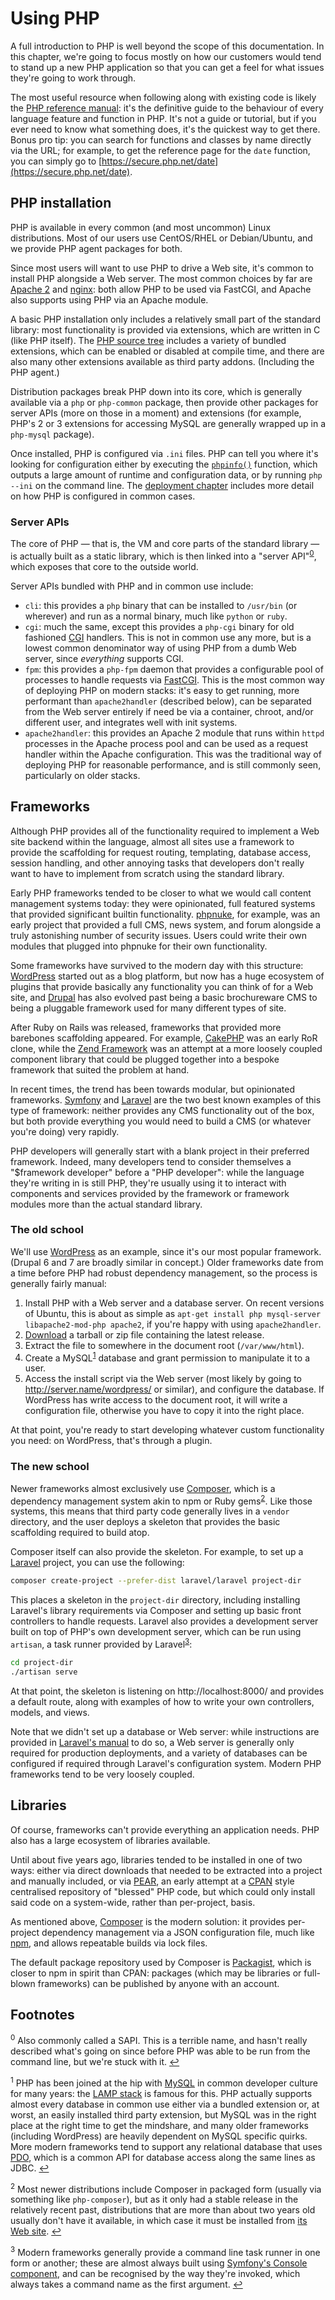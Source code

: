 # Using PHP

A full introduction to PHP is well beyond the scope of this documentation. In this chapter, we're going to focus mostly on how our customers would tend to stand up a new PHP application so that you can get a feel for what issues they're going to work through.

The most useful resource when following along with existing code is likely the [PHP reference manual](https://secure.php.net/manual/en/): it's the definitive guide to the behaviour of every language feature and function in PHP. It's not a guide or tutorial, but if you ever need to know what something does, it's the quickest way to get there. Bonus pro tip: you can search for functions and classes by name directly via the URL; for example, to get the reference page for the `date` function, you can simply go to [https://secure.php.net/date](https://secure.php.net/date).

## PHP installation

PHP is available in every common (and most uncommon) Linux distributions. Most of our users use CentOS/RHEL or Debian/Ubuntu, and we provide PHP agent packages for both.

Since most users will want to use PHP to drive a Web site, it's common to install PHP alongside a Web server. The most common choices by far are [Apache 2](https://httpd.apache.org/) and [nginx](http://nginx.org/): both allow PHP to be used via FastCGI, and Apache also supports using PHP via an Apache module.

A basic PHP installation only includes a relatively small part of the standard library: most functionality is provided via extensions, which are written in C (like PHP itself). The [PHP source tree](https://github.com/php/php-src) includes a variety of bundled extensions, which can be enabled or disabled at compile time, and there are also many other extensions available as third party addons. (Including the PHP agent.)

Distribution packages break PHP down into its core, which is generally available via a `php` or `php-common` package, then provide other packages for server APIs (more on those in a moment) and extensions (for example, PHP's 2 or 3 extensions for accessing MySQL are generally wrapped up in a `php-mysql` package).

Once installed, PHP is configured via `.ini` files. PHP can tell you where it's looking for configuration either by executing the [`phpinfo()`](https://secure.php.net/phpinfo) function, which outputs a large amount of runtime and configuration data, or by running `php --ini` on the command line. The [deployment chapter](deployments.md) includes more detail on how PHP is configured in common cases.

### Server APIs

The core of PHP — that is, the VM and core parts of the standard library — is actually built as a static library, which is then linked into a "server API"<sup id="a0">[0](#f0)</sup>, which exposes that core to the outside world.

Server APIs bundled with PHP and in common use include:

* `cli`: this provides a `php` binary that can be installed to `/usr/bin` (or wherever) and run as a normal binary, much like `python` or `ruby`.
* `cgi`: much the same, except this provides a `php-cgi` binary for old fashioned [CGI](https://en.wikipedia.org/wiki/Common_Gateway_Interface) handlers. This is not in common use any more, but is a lowest common denominator way of using PHP from a dumb Web server, since _everything_ supports CGI.
* `fpm`: this provides a `php-fpm` daemon that provides a configurable pool of processes to handle requests via [FastCGI](https://en.wikipedia.org/wiki/FastCGI). This is the most common way of deploying PHP on modern stacks: it's easy to get running, more performant than `apache2handler` (described below), can be separated from the Web server entirely if need be via a container, chroot, and/or different user, and integrates well with init systems.
* `apache2handler`: this provides an Apache 2 module that runs within `httpd` processes in the Apache process pool and can be used as a request handler within the Apache configuration. This was the traditional way of deploying PHP for reasonable performance, and is still commonly seen, particularly on older stacks.

## Frameworks

Although PHP provides all of the functionality required to implement a Web site backend within the language, almost all sites use a framework to provide the scaffolding for request routing, templating, database access, session handling, and other annoying tasks that developers don't really want to have to implement from scratch using the standard library.

Early PHP frameworks tended to be closer to what we would call content management systems today: they were opinionated, full featured systems that provided significant builtin functionality. [phpnuke](https://www.phpnuke.org/), for example, was an early project that provided a full CMS, news system, and forum alongside a truly astonishing number of security issues. Users could write their own modules that plugged into phpnuke for their own functionality.

Some frameworks have survived to the modern day with this structure: [WordPress](https://wordpress.org) started out as a blog platform, but now has a huge ecosystem of plugins that provide basically any functionality you can think of for a Web site, and [Drupal](https://drupal.org/) has also evolved past being a basic brochureware CMS to being a pluggable framework used for many different types of site.

After Ruby on Rails was released, frameworks that provided more barebones scaffolding appeared. For example, [CakePHP](https://cakephp.org/) was an early RoR clone, while the [Zend Framework](https://framework.zend.com/) was an attempt at a more loosely coupled component library that could be plugged together into a bespoke framework that suited the problem at hand.

In recent times, the trend has been towards modular, but opinionated frameworks. [Symfony](https://symfony.com/) and [Laravel](https://laravel.com/) are the two best known examples of this type of framework: neither provides any CMS functionality out of the box, but both provide everything you would need to build a CMS (or whatever you're doing) very rapidly.

PHP developers will generally start with a blank project in their preferred framework. Indeed, many developers tend to consider themselves a "$framework developer" before a "PHP developer": while the language they're writing in is still PHP, they're usually using it to interact with components and services provided by the framework or framework modules more than the actual standard library.

### The old school

We'll use [WordPress](https://wordpress.org/) as an example, since it's our most popular framework. (Drupal 6 and 7 are broadly similar in concept.) Older frameworks date from a time before PHP had robust dependency management, so the process is generally fairly manual:

1. Install PHP with a Web server and a database server. On recent versions of Ubuntu, this is about as simple as `apt-get install php mysql-server libapache2-mod-php apache2`, if you're happy with using `apache2handler`.
2. [Download](https://wordpress.org/download/) a tarball or zip file containing the latest release.
3. Extract the file to somewhere in the document root (`/var/www/html`).
4. Create a MySQL<sup id="a1">[1](#f1)</sup> database and grant permission to manipulate it to a user.
5. Access the install script via the Web server (most likely by going to http://server.name/wordpress/ or similar), and configure the database. If WordPress has write access to the document root, it will write a configuration file, otherwise you have to copy it into the right place.

At that point, you're ready to start developing whatever custom functionality you need: on WordPress, that's through a plugin.

### The new school

Newer frameworks almost exclusively use [Composer](https://getcomposer.org/), which is a dependency management system akin to npm or Ruby gems<sup id="a2">[2](#f2)</sup>. Like those systems, this means that third party code generally lives in a `vendor` directory, and the user deploys a skeleton that provides the basic scaffolding required to build atop.

Composer itself can also provide the skeleton. For example, to set up a [Laravel](https://laravel.com/) project, you can use the following:

```sh
composer create-project --prefer-dist laravel/laravel project-dir
```

This places a skeleton in the `project-dir` directory, including installing Laravel's library requirements via Composer and setting up basic front controllers to handle requests. Laravel also provides a development server built on top of PHP's own development server, which can be run using `artisan`, a task runner provided by Laravel<sup id="a3">[3](#f3)</sup>:

```sh
cd project-dir
./artisan serve
```

At that point, the skeleton is listening on http://localhost:8000/ and provides a default route, along with examples of how to write your own controllers, models, and views.

Note that we didn't set up a database or Web server: while instructions are provided in [Laravel's manual](https://laravel.com/docs/5.4) to do so, a Web server is generally only required for production deployments, and a variety of databases can be configured if required through Laravel's configuration system. Modern PHP frameworks tend to be very loosely coupled.

## Libraries

Of course, frameworks can't provide everything an application needs. PHP also has a large ecosystem of libraries available.

Until about five years ago, libraries tended to be installed in one of two ways: either via direct downloads that needed to be extracted into a project and manually included, or via [PEAR](https://pear.php.net/), an early attempt at a [CPAN](http://cpan.perl.org/) style centralised repository of "blessed" PHP code, but which could only install said code on a system-wide, rather than per-project, basis.

As mentioned above, [Composer](https://getcomposer.org/) is the modern solution: it provides per-project dependency management via a JSON configuration file, much like [npm](https://www.npmjs.com/), and allows repeatable builds via lock files.

The default package repository used by Composer is [Packagist](https://packagist.org/), which is closer to npm in spirit than CPAN: packages (which may be libraries or full-blown frameworks) can be published by anyone with an account.

## Footnotes

<sup id="f0">0</sup> Also commonly called a SAPI. This is a terrible name, and hasn't really described what's going on since before PHP was able to be run from the command line, but we're stuck with it. [↩](#a0)

<sup id="f1">1</sup> PHP has been joined at the hip with [MySQL](https://www.mysql.com/) in common developer culture for many years: the [LAMP stack](https://en.wikipedia.org/wiki/LAMP_(software_bundle)) is famous for this. PHP actually supports almost every database in common use either via a bundled extension or, at worst, an easily installed third party extension, but MySQL was in the right place at the right time to get the mindshare, and many older frameworks (including WordPress) are heavily dependent on MySQL specific quirks. More modern frameworks tend to support any relational database that uses [PDO](https://secure.php.net/pdo), which is a common API for database access along the same lines as JDBC. [↩](#a1)

<sup id="f2">2</sup> Most newer distributions include Composer in packaged form (usually via something like `php-composer`), but as it only had a stable release in the relatively recent past, distributions that are more than about two years old usually don't have it available, in which case it must be installed from [its Web site](https://getcomposer.org/). [↩](#a2)

<sup id="f3">3</sup> Modern frameworks generally provide a command line task runner in one form or another; these are almost always built using [Symfony's Console component](http://symfony.com/doc/current/components/console.html), and can be recognised by the way they're invoked, which always takes a command name as the first argument. [↩](#a3)
